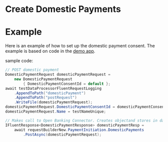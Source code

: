 # Create Domestic Payments

# Example
Here is an example of how to set up the domestic payment consent. The example is based on code in the [demo app](../../../src/OpenBanking.ConsoleApp.Connector.CreateDomesticPaymentConsent/DomesticPaymentConsentMethods.cs#39).

sample code:
```csharp
// POST domestic payment
DomesticPaymentRequest domesticPaymentRequest =
    new DomesticPaymentRequest
        { DomesticPaymentConsentId = default };
await testDataProcessorFluentRequestLogging
    .AppendToPath("domesticPayment")
    .AppendToPath("postRequest")
    .WriteFile(domesticPaymentRequest);
domesticPaymentRequest.DomesticPaymentConsentId = domesticPaymentConsentId;
domesticPaymentRequest.Name = testNameUnique;

// Makes call to Open Banking Connector. Creates objectand stores in database.
IFluentResponse<DomesticPaymentResponse> domesticPaymentResp =
    await requestBuilderNew.PaymentInitiation.DomesticPayments
        .PostAsync(domesticPaymentRequest);

```